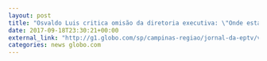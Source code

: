 ```yaml
---
layout: post
title: "Osvaldo Luis critica omisão da diretoria executiva: \"Onde está a alta cúpula?\""
date: 2017-09-18T23:30:21+00:00
external_link: "http://g1.globo.com/sp/campinas-regiao/jornal-da-eptv/videos/t/edicoes/v/ponte-preta-perde-para-o-lanterna-e-demite-gilson-kleina-veja-os-nomes-cotados/6155729/"
categories: news globo.com
---
```

